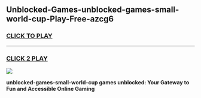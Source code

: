 
## Unblocked-Games-unblocked-games-small-world-cup-Play-Free-azcg6
<h3>
<a href="https://premium76.site?title=unblocked-games-small-world-cup&ref=10A">CLICK TO PLAY</a></h3>
<hr>

<h3>
<a href="https://premium76.site?title=unblocked-games-small-world-cup&ref=10A">CLICK 2 PLAY</a>
  
</h3>

<a href="https://premium76.site?title=unblocked-games-small-world-cup&ref=10A"><img src="https://clearcache.store/games.png"></a>


**unblocked-games-small-world-cup games unblocked: Your Gateway to Fun and Accessible Online Gaming**
